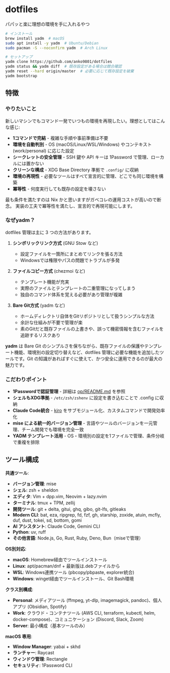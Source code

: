 # dotfiles

パパッと楽に理想の環境を手に入れるやつ

```bash
# インストール
brew install yadm  # macOS
sudo apt install -y yadm  # Ubuntu/Debian  
sudo pacman -S --noconfirm yadm  # Arch Linux

# セットアップ
yadm clone https://github.com/anko9801/dotfiles
yadm status && yadm diff  # 既存設定がある場合は競合確認
yadm reset --hard origin/master  # 必要に応じて既存設定を破棄
yadm bootstrap
```

## 特徴

### やりたいこと

新しいマシンでもコマンド一発でいつもの環境を再現したい。理想としてはこんな感じ:

- **1コマンドで完結** - 複雑な手順や事前準備は不要
- **環境を自動判別** - OS (macOS/Linux/WSL/Windows) やコンテキスト (work/personal) に応じた設定
- **シークレットの安全管理** - SSH 鍵や API キーは 1Password で管理、ローカルには置かない
- **クリーンな構成** - XDG Base Directory 準拠で `.config/` に収納
- **環境の再現性** - 必要なツールはすべて宣言的に管理、どこでも同じ環境を構築
- **冪等性** - 何度実行しても既存の設定を壊さない

最も条件を満たすのは Nix かと思いますがガベコレの運用コストが高いので断念。
実装の工夫で冪等性を満たし、宣言的で再現可能にします。

### なぜyadm？

dotfiles 管理は主に 3 つの方法があります。

1. **シンボリックリンク方式** (GNU Stow など)
   - 設定ファイルを一箇所にまとめてリンクを張る方法
   - Windowsでは権限やパスの問題でトラブルが多発

2. **ファイルコピー方式** (chezmoi など)
   - テンプレート機能が充実
   - 実際のファイルとテンプレートの二重管理になってしまう
   - 独自のコマンド体系を覚える必要があり管理が複雑

3. **Bare Git方式** (yadm など)
   - ホームディレクトリ自体をGitリポジトリとして扱うシンプルな方法
   - 余計な仕組みが不要で管理が楽
   - 素のGitだと既存ファイルの上書きや、誤って機密情報を含むファイルを追跡するリスクあり

**yadm** は Bare Git のシンプルさを保ちながら、既存ファイルの保護やテンプレート機能、環境別の設定切り替えなど、dotfiles 管理に必要な機能を追加したツールです。Git の知識があればすぐに使えて、かつ安全に運用できるのが最大の魅力です。

### こだわりポイント

- **1Passwordで認証管理** - 詳細は [op/README.md](../.config/op/README.md) を参照
- **シェルもXDG準拠** - `/etc/zsh/zshenv` に設定を書き込むことで .config に収納
- **Claude Code統合** - [kiro](https://github.com/gotalab/claude-code-spec) をサブモジュール化、カスタムコマンドで開発効率化
- **mise による統一的バージョン管理** - 言語やツールのバージョンを一元管理、チーム開発でも環境を完全一致
- **YADM テンプレート活用** - OS・環境別の設定を1ファイルで管理、条件分岐で重複を排除

## ツール構成

**共通ツール**:
- **バージョン管理**: mise
- **シェル**: zsh + sheldon
- **エディタ**: Vim + dpp.vim, Neovim + lazy.nvim
- **ターミナル**: tmux + TPM, zellij
- **開発ツール**: git + delta, gitui, ghq, gibo, git-lfs, gitleaks
- **Modern CLI**: bat, eza, ripgrep, fd, fzf, gh, starship, zoxide, atuin, mcfly, duf, dust, tokei, sd, bottom, gomi
- **AI アシスタント**: Claude Code, Gemini CLI
- **Python**: uv, ruff
- **その他言語**: Node.js, Go, Rust, Ruby, Deno, Bun（miseで管理）

**OS別対応**:
- **macOS**: Homebrew経由でツールインストール
- **Linux**: apt/pacman/dnf + 最新版は.debファイルから
- **WSL**: Windows連携ツール (pbcopy/pbpaste, explorer統合)
- **Windows**: winget経由でツールインストール、Git Bash環境

**クラス別構成**:
- **Personal**: メディアツール (ffmpeg, yt-dlp, imagemagick, pandoc)、個人アプリ (Obsidian, Spotify)
- **Work**: クラウド・コンテナツール (AWS CLI, terraform, kubectl, helm, docker-compose)、コミュニケーション (Discord, Slack, Zoom)
- **Server**: 最小構成（基本ツールのみ）

**macOS 専用**:
- **Window Manager**: yabai + skhd
- **ランチャー**: Raycast
- **ウィンドウ管理**: Rectangle
- **セキュリティ**: 1Password CLI
